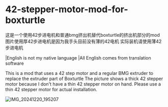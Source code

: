 # 42-stepper-motor-mod-for-boxturtle
这是一个使用42步进电机和普通bmg挤出机替代boxturtle的挤出机部分的mod   
图片使用厚42步进电机是因为我手头目前没有薄的42电机
实际装机请使用薄42步进电机

|English is not my native language
|All English comes from translation software


This is a mod that uses a 42 step motor and a regular BMG extruder to replace the extruder part of Boxturtle
The picture shows a thick 42 stepper motor because I don't have a thin 42 stepper motor on hand. Please use a thin 42 stepper motor for actual installation.


![IMG_20241220_195207](https://github.com/user-attachments/assets/358af745-fa1e-440f-9449-5ff83dbd3cfa)
